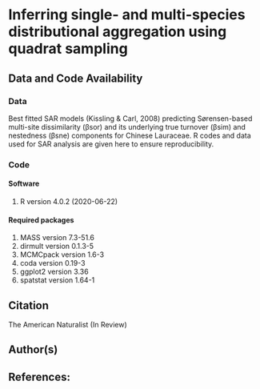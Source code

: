 # Inferring single- and multi-species distributional aggregation using quadrat sampling

## Data and Code Availability

###  Data
Best fitted SAR models (Kissling & Carl, 2008) predicting Sørensen-based multi-site dissimilarity (βsor) and its underlying true turnover (βsim) and nestedness (βsne) components for Chinese Lauraceae. R codes and data used for SAR analysis are given here to ensure reproducibility.

###  Code
#### Software
1. R version 4.0.2 (2020-06-22)
#### Required packages
1. MASS version 7.3-51.6
2. dirmult version 0.1.3-5
3. MCMCpack version 1.6-3
4. coda version 0.19-3
5. ggplot2 version 3.36
6. spatstat version 1.64-1

## Citation

The American Naturalist (In Review)


## Author(s)

## References: 

